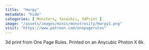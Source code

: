 ```yaml
---
title:  "Harpy"
metadate: "hide"
categories: [ Monsters, Yasashii, 3dPrint ]
image: "/assets/images/minis/monstrosity/Harpy1.png"
visit: "https://www.patreon.com/onepagerules"
---
```

3d print from One Page Rules. 
Printed on an Anycubic Photon X 6k.
